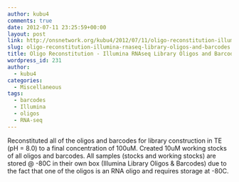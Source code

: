 ```yaml
---
author: kubu4
comments: true
date: 2012-07-11 23:25:59+00:00
layout: post
link: http://onsnetwork.org/kubu4/2012/07/11/oligo-reconstitution-illumina-rnaseq-library-oligos-and-barcodes/
slug: oligo-reconstitution-illumina-rnaseq-library-oligos-and-barcodes
title: Oligo Reconstitution - Illumina RNAseq Library Oligos and Barcodes
wordpress_id: 231
author:
  - kubu4
categories:
  - Miscellaneous
tags:
  - barcodes
  - Illumina
  - oligos
  - RNA-seq
---
```


Reconstituted all of the oligos and barcodes for library construction in TE (pH = 8.0) to a final concentration of 100uM. Created 10uM working stocks of all oligos and barcodes. All samples (stocks and working stocks) are stored @ -80C in their own box (Illumina Library Oligos & Barcodes) due to the fact that one of the oligos is an RNA oligo and requires storage at -80C.

